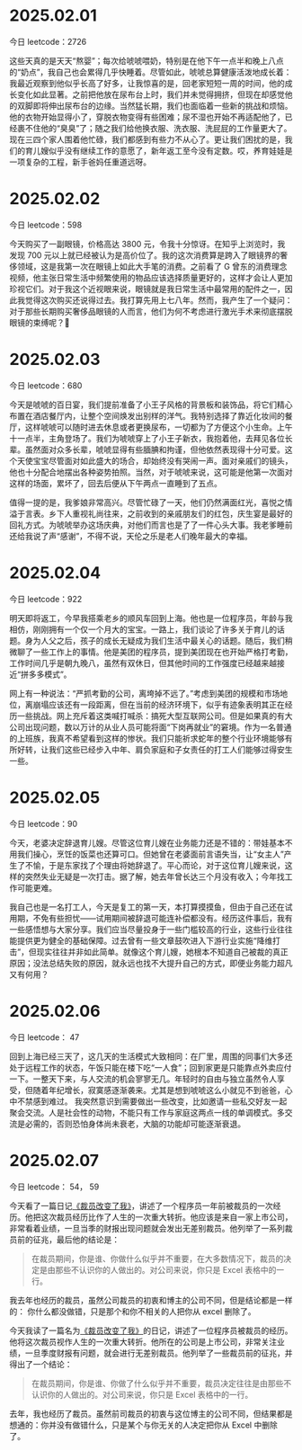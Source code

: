 # 2025.02.01

今日 leetcode：2726

这些天真的是天天“熬婴”；每次给唬唬喂奶，特别是在他下午一点半和晚上八点的“奶点”，我自己也会累得几乎快睡着。尽管如此，唬唬总算健康活泼地成长着：我最近观察到他似乎长高了好多，让我惊喜的是，回老家短短一周的时间，他的成长变化如此显著。之前把他放在尿布台上时，我们并未觉得拥挤，但现在却感觉他的双脚即将伸出尿布台的边缘。当然猛长期，我们也面临着一些新的挑战和烦恼。他的衣物开始显得小了，穿脱衣物变得有些困难；尿不湿也开始不再适配他了，已经裹不住他的“臭臭”了；随之我们给他换衣服、洗衣服、洗屁屁的工作量更大了。现在三四个家人围着他忙碌，我们都感到有些力不从心了。更让我们困扰的是，我们的育儿嫂似乎没有继续工作的意愿了，新年返工至今没有定数。哎，养育娃娃是一项复杂的工程，新手爸妈任重道远呀。

# 2025.02.02

今日 leetcode：598

今天购买了一副眼镜，价格高达 3800 元，令我十分惊讶。在知乎上浏览时，我发现 700 元以上就已经被认为是高价位了。我的这次消费算是跨入了眼镜界的奢侈领域，这是我第一次在眼镜上如此大手笔的消费。之前看了 G 曾东的消费理念视频，他主张日常生活中频繁使用的物品应该选择质量更好的，这样才会让人更加珍视它们。对于我这个近视眼来说，眼镜就是我日常生活中最常用的配件之一，因此我觉得这次购买还说得过去。我打算先用上七八年。然而，我产生了一个疑问：对于那些长期购买奢侈品眼镜的人而言，他们为何不考虑进行激光手术来彻底摆脱眼镜的束缚呢？🤔

# 2025.02.03

今日 leetcode：680

今天是唬唬的百日宴，我们提前准备了小王子风格的背景板和装饰品，将它们精心布置在酒店餐厅内，让整个空间焕发出别样的洋气。我特别选择了靠近化妆间的餐厅，这样唬唬可以随时进去休息或者更换尿布，一切都为了方便这个小生命。上午十一点半，主角登场了。我们为唬唬穿上了小王子新衣，我抱着他，去拜见各位长辈。虽然面对众多长辈，唬唬显得有些腼腆和拘谨，但他依然表现得十分可爱。这个天使宝宝尽管面对如此盛大的场合，却始终没有哭闹一声。面对亲戚们的镜头，他也十分配合地摆出各种姿势拍照。当然，对于唬唬来说，这可能是他第一次面对这样的场面，累坏了，回去后便从下午两点一直睡到了五点。

值得一提的是，我爹娘非常高兴。尽管忙碌了一天，他们仍然满面红光，喜悦之情溢于言表。乡下人重视礼尚往来，之前收到的亲戚朋友们的红包，庆生宴是最好的回礼方式。为唬唬举办这场庆典，对他们而言也是了了一件心头大事。我老爹睡前还给我说了声“感谢”，不得不说，天伦之乐是老人们晚年最大的幸福。

# 2025.02.04

今日 leetcode：922

明天即将返工，今早我搭乘老乡的顺风车回到上海。他也是一位程序员，年龄与我相仿，刚刚拥有一个仅一个月大的宝宝。一路上，我们谈论了许多关于育儿的话题。身为人父之后，孩子的成长无疑成为我们生活中最关心的话题。随后，我们稍微聊了一些工作上的事情。他是美团的程序员，提到美团现在也开始严格打考勤，工作时间几乎是朝九晚八，虽然有双休日，但其他时间的工作强度已经越来越接近“拼多多模式”。

网上有一种说法：“严抓考勤的公司，离垮掉不远了。”考虑到美团的规模和市场地位，离崩塌应该还有一段距离，但在当前的经济环境下，似乎有迹象表明其正在经历一些挑战。网上充斥着这类喊打喊杀：搞死大型互联网公司。但是如果真的有大公司出现问题，数以万计的从业人员可能将面“下岗再就业”的窘境。作为一名普通的上班族，我真不希望看到这样的惨状。我们只能祈求蛇年的整个行业环境能够有所好转，让我们这些已经步入中年、肩负家庭和子女责任的打工人们能够过得安生一些。

# 2025.02.05

今日 leetcode：90

今天，老婆决定辞退育儿嫂。尽管这位育儿嫂在业务能力还是不错的：带娃基本不用我们操心，烹饪的饭菜也还算可口。但她曾在老婆面前言语失当，让“女主人”产生了不愉，于是东家找了个理由将她辞退了。平心而论，对于这位育儿嫂来说，这样的突然失业无疑是一次打击。据了解，她去年曾长达三个月没有收入；今年找工作可能更难。

我自己也是一名打工人，今天是复工的第一天，本打算摸摸鱼，但由于自己还在试用期，不免有些担忧——试用期间被辞退可能连补偿都没有。经历这件事后，我有一些感悟想与大家分享。我们应当尽量投身于一些门槛较高的行业，这些行业往往能提供更为健全的基础保障。过去曾有一些文章鼓吹进入下游行业实施“降维打击”，但现实往往并非如此简单。就像这个育儿嫂，她根本不知道自己被裁的真正原因；没法总结失败的原因，就永远也找不大提升自己的方式，即便业务能力超凡又有何用？

# 2025.02.06

今日 leetcode： 47

回到上海已经三天了，这几天的生活模式大致相同：在厂里，周围的同事们大多还处于远程工作的状态，午饭只能在楼下吃“一人食”；回到家更是只能靠点外卖应付一下。一整天下来，与人交流的机会寥寥无几。年轻时的自由与独立虽然令人享受，但随着年纪增长，寂寞感逐渐袭来。尤其是想到唬唬这么小就见不到爸爸，心中不禁感到难过。
我突然意识到需要做出一些改变，比如邀请一些私交好友一起聚会交流。人是社会性的动物，不能只有工作与家庭这两点一线的单调模式。多交流是必需的，否则恐怕身体尚未衰老，大脑的功能却可能逐渐衰退。

# 2025.02.07

今日 leetcode： 54， 59

今天看了一篇日记[《裁员改变了我》][0]，讲述了一个程序员一年前被裁员的一次经历。他把这次裁员经历比作了人生的一次重大转折。他应该是来自一家上市公司，非常看着业绩，一旦当季的财报出现问题就会发出无差别裁员。他列举了一系列裁员前的征兆，最后他的结论是：
> 在裁员期间，你是谁、你做什么似乎并不重要，在大多数情况下，裁员的决定是由那些不认识你的人做出的。对公司来说，你只是 Excel 表格中的一行。

我去年也经历的裁员，虽然公司裁员的初衷和博主的公司不同，但是结论都是一样的： 你什么都没做错，只是那个和你不相关的人把你从 excel 删除了。


今天我读了一篇名为[《裁员改变了我》][0]的日记，讲述了一位程序员被裁员的经历。他将这次裁员视作人生的一次重大转折。他所在的公司是上市公司，非常关注业绩，一旦季度财报有问题，就会进行无差别裁员。他列举了一些裁员前的征兆，并得出了一个结论：

> 在裁员期间，你是谁、你做了什么似乎并不重要，裁员决定往往是由那些不认识你的人做出的。对公司来说，你只是 Excel 表格中的一行。

去年，我也经历了裁员。虽然前司裁员的初衷与这位博主的公司不同，但结果都是想通的：你并没有做错什么，只是某个与你无关的人决定把你从 Excel 中删除了。

[0]: https://mertbulan.com/2025/01/26/once-you-are-laid-off-you-will-never-be-the-same-again/




